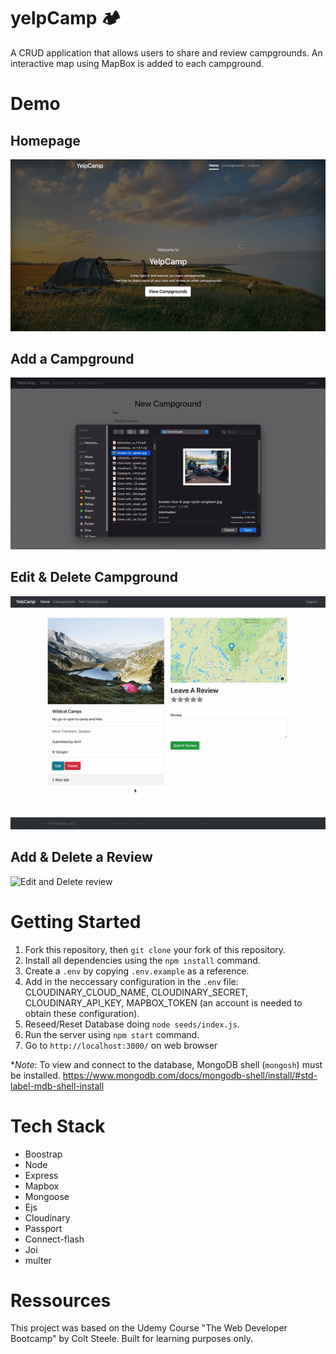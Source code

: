 # yelpCamp 🏕
A CRUD application that allows users to share and review campgrounds. An interactive map using MapBox is added to each campground. 

# Demo

## Homepage
![Homepage](./public/gif/yelpcamp-homepage.gif)
## Add a Campground 
![Add Campground](./public/gif/yelpcamp-%20add%20camp.gif)
## Edit & Delete Campground 
![Edit and Delete Campground](./public/gif/yelpcamp-%20edit%26delete%20new.gif)
## Add & Delete a Review 
![Edit and Delete review](./public/gif/yelpcamp-review%20new.gif)

# Getting Started 
1. Fork this repository, then `git clone` your fork of this repository.
2. Install all dependencies using the `npm install` command.
3. Create a `.env` by copying `.env.example` as a reference. 
4. Add in the neccessary configuration in the `.env` file: CLOUDINARY_CLOUD_NAME, 
CLOUDINARY_SECRET, CLOUDINARY_API_KEY, MAPBOX_TOKEN (an account is needed to obtain these configuration).
5. Reseed/Reset Database doing `node seeds/index.js`.
6. Run the server using  `npm start` command.
7. Go to `http://localhost:3000/` on web browser

**Note*: 
To view and connect to the database, MongoDB shell (`mongosh`) must be installed. 
https://www.mongodb.com/docs/mongodb-shell/install/#std-label-mdb-shell-install

# Tech Stack 
- Boostrap 
- Node 
- Express 
- Mapbox 
- Mongoose
- Ejs
- Cloudinary 
- Passport 
- Connect-flash 
- Joi 
- multer 

# Ressources 
This project was based on the Udemy Course "The Web Developer Bootcamp" by Colt Steele. 
Built for learning purposes only. 